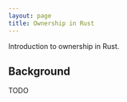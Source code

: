 ```yaml
---
layout: page
title: Ownership in Rust
---
```


Introduction to ownership in Rust.

## Background

TODO
